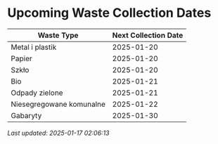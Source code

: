 # Upcoming Waste Collection Dates

| Waste Type | Next Collection Date |
|------------|----------------------|
| Metal i plastik | 2025-01-20 |
| Papier | 2025-01-20 |
| Szkło | 2025-01-20 |
| Bio | 2025-01-21 |
| Odpady zielone | 2025-01-21 |
| Niesegregowane komunalne | 2025-01-22 |
| Gabaryty | 2025-01-30 |


*Last updated: 2025-01-17 02:06:13*
